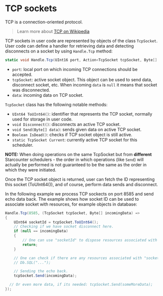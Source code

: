 # TCP sockets

TCP is a connection-oriented protocol.

> Learn more about <a class="fusion-button button-flat button-round button-xsmall button-default button-2" href="http://en.wikipedia.org/wiki/Transmission_Control_Protocol"><i class="fa fa-book button-icon-left"></i><span class="fusion-button-text">TCP on Wikipedia</span></a>

TCP sockets in user code are represented by objects of the class `TcpSocket`. User code can define a handler for retrieving data and detecting disconnects on a socket by using `Handle.Tcp` method:

```cs
static void Handle.Tcp(UInt16 port, Action<TcpSocket tcpSocket, Byte[] data> handler);
```

* `port`: local port on which incoming TCP connections should be accepted.
* `tcpSocket`: active socket object. This object can be used to send data, disconnect socket, etc. When incoming `data` is `null` it means that socket was disconnected.
* `data`: incoming data on TCP socket.

`TcpSocket` class has the following notable methods:

* `UInt64 ToUInt64()`: identifier that represents the TCP socket, normally used for storage in user code.
* `void Disconnect()`: disconnects an active TCP socket.
* `void Send(Byte[] data)`: sends given data on active TCP socket.
* `Boolean IsDead()`: checks if TCP socket object is still active.
* `static TcpSocket Current`: currently active TCP socket for this scheduler.

<strong>NOTE:</strong> When doing operations on the same TcpSocket but from <strong>different</strong> Starcounter schedulers - the order in which operations (like `Send`) will actually be performed is not guaranteed to be the same as the order in which they were initiated.

Once the TCP socket object is returned, user can fetch the ID representing this socket (ToUInt64()), and of course, perform data sends and disconnect.

In the following example we process TCP sockects on port 8585 and send echo data back. The example shows how socket ID can be used to associate socket with resources, for example objects in database:

```cs
Handle.Tcp(8585, (TcpSocket tcpSocket, Byte[] incomingData) =>
{
	UInt64 socketId = tcpSocket.ToUInt64();
	// Checking if we have socket disconnect here.
	if (null == incomingData)
	{
		// One can use "socketId" to dispose resources associated with this socket.
		return;
	}

	// One can check if there are any resources associated with "socketId" and otherwise create them.
	// Db.SQL("...");

	// Sending the echo back.
	tcpSocket.Send(incomingData);

  // Or even more data, if its needed: tcpSocket.Send(someMoreData);
});
```
